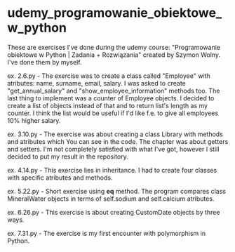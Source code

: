 # udemy_programowanie_obiektowe_w_python
These are exercises I've done during the udemy course: "Programowanie obiektowe w Python | Zadania + Rozwiązania" created by Szymon Wolny. I've done them by myself.

ex. 2.6.py - The exercise was to create a class called "Employee" with atributes: name, surname, email, salary. I was asked to create "get_annual_salary" and "show_employee_information" methods too. The last thing to implement was a counter of Employee objects. I decided to create a list of objects instead of that and to return list's length as my counter. I think the list would be useful if I'd like f.e. to give all employees 10% higher salary.

ex. 3.10.py - The exercise was about creating a class Library with methods and atributes which You can see in the code. The chapter was about getters and setters. I'm not completely satisfied with what I've got, however I still decided to put my result in the repository.

ex. 4.14.py - This exercise lies in inheritance. I had to create four classes with specific atributes and methods. 

ex. 5.22.py - Short exercise using __eq__ method. The program compares class MineralWater objects in terms of self.sodium and self.calcium atributes.

ex. 6.26.py - This exercise is about creating CustomDate objects by three ways. 

ex. 7.31.py - The exercise is my first encounter with polymorphism in Python.
